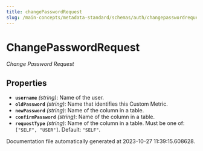 ```yaml
---
title: changePasswordRequest
slug: /main-concepts/metadata-standard/schemas/auth/changepasswordrequest
---
```


# ChangePasswordRequest

*Change Password Request*

## Properties

- **`username`** *(string)*: Name of the user.
- **`oldPassword`** *(string)*: Name that identifies this Custom Metric.
- **`newPassword`** *(string)*: Name of the column in a table.
- **`confirmPassword`** *(string)*: Name of the column in a table.
- **`requestType`** *(string)*: Name of the column in a table. Must be one of: `["SELF", "USER"]`. Default: `"SELF"`.


Documentation file automatically generated at 2023-10-27 11:39:15.608628.

